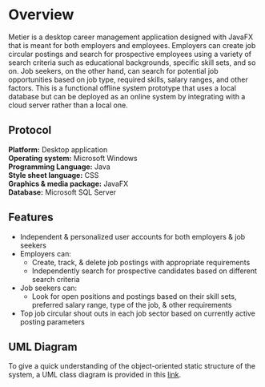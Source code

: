 # Overview
Metier is a desktop career management application designed with JavaFX that is meant for both employers and employees. Employers can create job circular postings and search for prospective employees using a variety of search criteria such as educational backgrounds, specific skill sets, and so on. Job seekers, on the other hand, can search for potential job opportunities based on job type, required skills, salary ranges, and other factors. This is a functional offline system prototype that uses a local database but can be deployed as an online system by integrating with a cloud server rather than a local one.
## Protocol
**Platform:** Desktop application  
**Operating system:** Microsoft Windows  
**Programming Language:** Java  
**Style sheet language:** CSS  
**Graphics & media package:** JavaFX  
**Database:** Microsoft SQL Server
## Features
- Independent & personalized user accounts for both employers & job seekers
- Employers can:
  - Create, track, & delete job postings with appropriate requirements
  - Independently search for prospective candidates based on different search criteria
- Job seekers can:
  - Look for open positions and postings based on their skill sets, preferred salary range, type of the job, & other requirements
- Top job circular shout outs in each job sector based on currently active posting parameters
## UML Diagram
To give a quick understanding of the object-oriented static structure of the system, a UML class diagram is provided in this [link](https://drive.google.com/file/d/16dsOyuYgx51Xdujw9YqW_pcxZEy0NW7f/view?usp=share_link).
